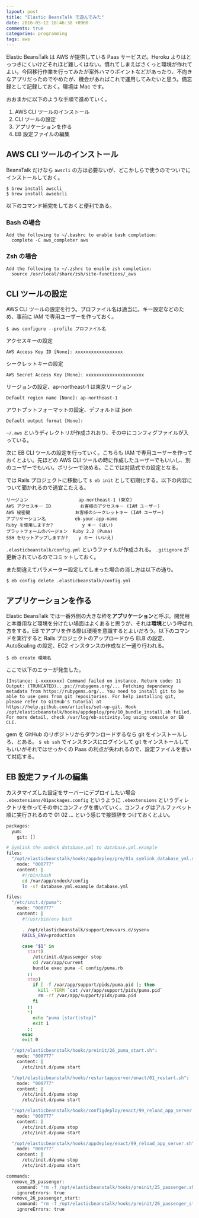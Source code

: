 ```yaml
---
layout: post
title: "Elastic BeansTalk で遊んでみた"
date: 2016-05-12 18:46:38 +0900
comments: true
categories: programming
tags: aws
---
```


Elastic BeansTalk は AWS が提供している Paas サービスだ。Heroku よりはとっつきにくいけどそれほど難しくはない。慣れてしまえばさくっと環境が作れてよい。今回移行作業を行ってみたが案外ハマりポイントなどがあったり、不向きなアプリだったのでやめたが、機会があればこれで運用してみたいと思う。備忘録として記録しておく。環境は Mac です。

おおまかに以下のような手順で進めていく。

1. AWS CLI ツールのインストール
2. CLI ツールの設定
3. アプリケーションを作る
4. EB 設定ファイルの編集

## AWS CLI ツールのインストール
BeansTalk だけなら `awscli` の方は必要ないが、どこかしらで使うのでついでにインストールしておく。

    $ brew install awscli
    $ brew install awsebcli

以下のコマンド補完をしておくと便利である。

### Bash の場合

    Add the following to ~/.bashrc to enable bash completion:
      complete -C aws_completer aws

### Zsh の場合

    Add the following to ~/.zshrc to enable zsh completion:
      source /usr/local/share/zsh/site-functions/_aws

## CLI ツールの設定
AWS CLI ツールの設定を行う。プロファイル名は適当に。キー設定などのため、事前に IAM で専用ユーザーを作っておく。

    $ aws configure --profile プロファイル名

アクセスキーの設定

    AWS Access Key ID [None]: xxxxxxxxxxxxxxxxxx

シークレットキーの設定

    AWS Secret Access Key [None]: xxxxxxxxxxxxxxxxxxxxxx

リージョンの設定、ap-northeast-1 は東京リージョン

    Default region name [None]: ap-northeast-1

アウトプットフォーマットの設定、デフォルトは json

    Default output format [None]:

`~/.aws` というディレクトリが作成されおり、その中にコンフィグファイルが入っている。

次に EB CLI ツールの設定を行っていく。こちらも IAM で専用ユーザーを作っておくとよい。先ほどの AWS CLI ツールの時に作成したユーザーでもいいし、別のユーザーでもいい。ポリシーで決める。ここでは対話式での設定となる。

では Rails プロジェクトに移動して `$ eb init` として初期化する。以下の内容について聞かれるので適宜こたえる。

    リージョン	                ap-northeast-1 (東京)
    AWS アクセスキー ID	        お客様のアクセスキー (IAM ユーザー)
    AWS 秘密鍵	                お客様のシークレットキー (IAM ユーザー)
    アプリケーション名	        eb-your-app-name
    Ruby を使用しますか?         	y キー (はい)
    プラットフォームのバージョン	Ruby 2.2 (Puma)
    SSH をセットアップしますか?	y キー (いいえ)

`.elasticbeanstalk/config.yml` というファイルが作成される。
`.gitignore` が更新されているのでコミットしておく。

また間違えてパラメーター設定してしまった場合の消し方は以下の通り。

    $ eb config delete .elasticbeanstalk/config.yml

## アプリケーションを作る
Elastic BeansTalk では一番外側の大きな枠を**アプリケーション**と呼ぶ。開発用と本番用など環境を分けたい場面はよくあると思うが、それは**環境**という呼ばれ方をする。EB でアプリを作る際は環境を意識するとよいだろう。以下のコマンドを実行すると Rails プロジェクトのアップロードから ELB の設定、AutoScaling の設定、EC2 インスタンスの作成など一通り行われる。

    $ eb create 環境名

ここで以下のエラーが発生した。

```
[Instance: i-xxxxxxxx] Command failed on instance. Return code: 11 Output: (TRUNCATED)...ps://rubygems.org/... Fetching dependency metadata from https://rubygems.org/.. You need to install git to be able to use gems from git repositories. For help installing git, please refer to GitHub's tutorial at https://help.github.com/articles/set-up-git. Hook /opt/elasticbeanstalk/hooks/appdeploy/pre/10_bundle_install.sh failed. For more detail, check /var/log/eb-activity.log using console or EB CLI.
```

gem を GitHub のリポジトリからダウンロードするなら git をインストールしろ、とある。
`$ eb ssh` でインスタンスにログインして git をインストールしてもいいがそれではせっかくの Paas の利点が失われるので、設定ファイルを書いて対応する。

## EB 設定ファイルの編集
カスタマイズした設定をサーバーにデプロイしたい場合 `.ebextensions/01packages.config` というように `.ebextensions` というディレクトリを作ってその中にコンフィグを書いていく。コンフィグはアルファベット順に実行されるので 01 02 ... という感じで接頭辞をつけておくとよい。

```sh .ebextensions/01packages.config
packages:
  yum:
    git: []
```

```sh .ebextensions/02database.config
# Symlink the ondeck database.yml to database.yml.example
files:
  "/opt/elasticbeanstalk/hooks/appdeploy/pre/01a_symlink_database_yml.sh":
    mode: "000777"
    content: |
      #!/bin/bash
      cd /var/app/ondeck/config
      ln -sf database.yml.example database.yml
```

```sh .ebextensions/03puma.config
files:
  "/etc/init.d/puma":
    mode: "000777"
    content: |
      #!/usr/bin/env bash

      . /opt/elasticbeanstalk/support/envvars.d/sysenv
      RAILS_ENV=production

      case "$1" in
        start)
          /etc/init.d/passenger stop
          cd /var/app/current
          bundle exec puma -C config/puma.rb
        ;;
        stop)
          if [ -f /var/app/support/pids/puma.pid ]; then
            kill -TERM `cat /var/app/support/pids/puma.pid`
            rm -rf /var/app/support/pids/puma.pid
          fi
        ;;
        *)
          echo "puma [start|stop]"
          exit 1
        ;;
      esac
      exit 0

  "/opt/elasticbeanstalk/hooks/preinit/26_puma_start.sh":
    mode: "000777"
    content: |
      /etc/init.d/puma start

  "/opt/elasticbeanstalk/hooks/restartappserver/enact/01_restart.sh":
    mode: "000777"
    content: |
      /etc/init.d/puma stop
      /etc/init.d/puma start

  "/opt/elasticbeanstalk/hooks/configdeploy/enact/99_reload_app_server.sh":
    mode: "000777"
    content: |
      /etc/init.d/puma stop
      /etc/init.d/puma start

  "/opt/elasticbeanstalk/hooks/appdeploy/enact/99_reload_app_server.sh":
    mode: "000777"
    content: |
      /etc/init.d/puma stop
      /etc/init.d/puma start

commands:
  remove_25_passenger:
    command: "rm -f /opt/elasticbeanstalk/hooks/preinit/25_passenger.sh"
    ignoreErrors: true
  remove_26_passenger_start:
    command: "rm -f /opt/elasticbeanstalk/hooks/preinit/26_passenger_start.sh"
    ignoreErrors: true
```
